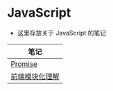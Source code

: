 # JavaScript

- 这里存放关于 JavaScript 的笔记

| 笔记                          |
| ----------------------------- |
| [Promise](./two-sum.md)       |
| [前端模块化理解](./module.md) |
